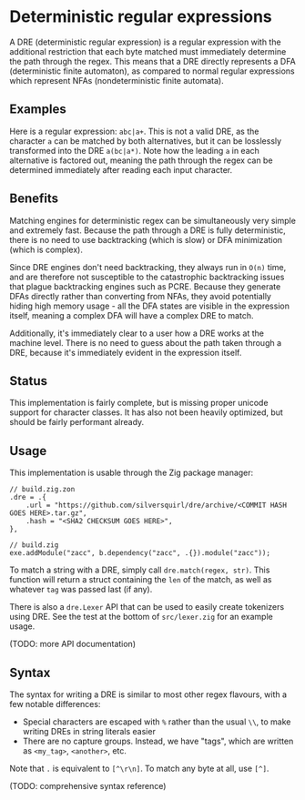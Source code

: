 # Deterministic regular expressions

A DRE (deterministic regular expression) is a regular expression with the additional restriction that each byte matched must immediately determine the path through the regex.
This means that a DRE directly represents a DFA (deterministic finite automaton), as compared to normal regular expressions which represent NFAs (nondeterministic finite automata).

## Examples

Here is a regular expression: `abc|a+`.
This is not a valid DRE, as the character `a` can be matched by both alternatives, but it can be losslessly transformed into the DRE `a(bc|a*)`.
Note how the leading `a` in each alternative is factored out, meaning the path through the regex can be determined immediately after reading each input character.

## Benefits

Matching engines for deterministic regex can be simultaneously very simple and extremely fast.
Because the path through a DRE is fully deterministic, there is no need to use backtracking (which is slow) or DFA minimization (which is complex).

Since DRE engines don't need backtracking, they always run in `O(n)` time, and are therefore not susceptible to the catastrophic backtracking issues that plague backtracking engines such as PCRE.
Because they generate DFAs directly rather than converting from NFAs, they avoid potentially hiding high memory usage - all the DFA states are visible in the expression itself, meaning a complex DFA will have a complex DRE to match.

Additionally, it's immediately clear to a user how a DRE works at the machine level.
There is no need to guess about the path taken through a DRE, because it's immediately evident in the expression itself.

## Status

This implementation is fairly complete, but is missing proper unicode support for character classes.
It has also not been heavily optimized, but should be fairly performant already.

## Usage

This implementation is usable through the Zig package manager:

```zig
// build.zig.zon
.dre = .{
    .url = "https://github.com/silversquirl/dre/archive/<COMMIT HASH GOES HERE>.tar.gz",
    .hash = "<SHA2 CHECKSUM GOES HERE>",
},
```

```zig
// build.zig
exe.addModule("zacc", b.dependency("zacc", .{}).module("zacc"));
```

To match a string with a DRE, simply call `dre.match(regex, str)`. This function will return a struct containing the `len` of the match, as well as whatever `tag` was passed last (if any).

There is also a `dre.Lexer` API that can be used to easily create tokenizers using DRE.
See the test at the bottom of `src/lexer.zig` for an example usage.

(TODO: more API documentation)

## Syntax

The syntax for writing a DRE is similar to most other regex flavours, with a few notable differences:

- Special characters are escaped with `%` rather than the usual `\\`, to make writing DREs in string literals easier
- There are no capture groups. Instead, we have "tags", which are written as `<my_tag>`, `<another>`, etc.

Note that `.` is equivalent to `[^\r\n]`. To match any byte at all, use `[^]`.

(TODO: comprehensive syntax reference)
